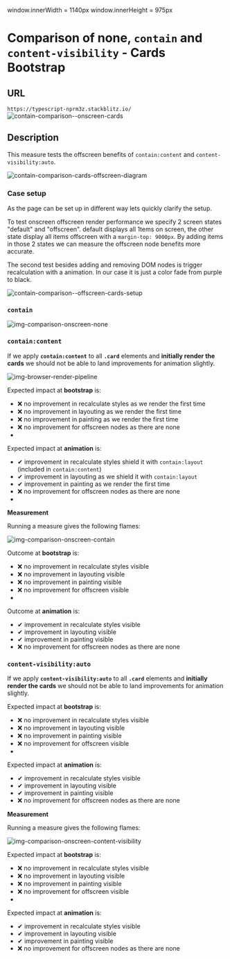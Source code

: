 window.innerWidth = 1140px
window.innerHeight = 975px
 
# Comparison of none, `contain` and `content-visibility` - Cards Bootstrap 

## URL

`https://typescript-nprm3z.stackblitz.io/`
![contain-comparison--onscreen-cards](https://user-images.githubusercontent.com/95690470/159060917-7214baae-7447-4b0a-b705-883c23ff44d2.PNG)



## Description

This measure tests the offscreen benefits of `contain:content` and `content-visibility:auto`. 

![contain-comparison-cards-offscreen-diagram](https://user-images.githubusercontent.com/95690470/159065333-5c53d26a-3222-49bc-88fa-50451f0b2984.PNG)

### Case setup

As the page can be set up in different way lets quickly clarify the setup.

To test onscreen offscreen render performance we specify 2 screen states "default" and "offscreen". default displays all 1tems on screen, the other state display all items offscreen with a `margin-top: 9000px`. By adding items in those 2 states we can measure the offscreen node benefits more accurate.

The second test besides adding and removing DOM nodes is trigger recalculation with a animation. In our case it is just a color fade from purple to black.

![contain-comparison--offscreen-cards-setup](https://user-images.githubusercontent.com/95690470/159068427-e5ea1364-407d-4bd7-a174-1a793af6d3a6.PNG)


### `contain`

![img-comparison-onscreen-none](https://user-images.githubusercontent.com/95690470/159072468-37d060fc-d632-4f7d-8548-cf960f93c228.PNG)

### `contain:content`

If we apply **`contain:content`** to all **`.card`** elements and **initially render the cards** we should not be able to land improvements for animation slightly.

![img-browser-render-pipeline](https://user-images.githubusercontent.com/95690470/159059677-06c6f6ee-0678-417b-b1cb-8c3a4053ff62.PNG)

Expected impact at **bootstrap** is:
- ❌ no improvement in recalculate styles as we render the first time
- ❌ no improvement in layouting as we render the first time
- ❌ no improvement in painting as we render the first time
- ❌ no improvement for offscreen nodes as there are none
- 
Expected impact at **animation** is:
- ✔  improvement in recalculate styles shield it with `contain:layout` (included in `contain:content`)
- ✔  improvement in layouting as we shield it with `contain:layout`
- ✔  improvement in painting as we render the first time
- ❌ no improvement for offscreen nodes as there are none
- 
**Measurement**

Running a measure gives the following flames:

![img-comparison-onscreen-contain](https://user-images.githubusercontent.com/95690470/159072540-d55cccf4-668e-4680-82dd-01e07b9b264b.PNG)

Outcome at **bootstrap** is:
- ❌ no improvement in recalculate styles visible
- ❌ no improvement in layouting visible
- ❌ no improvement in painting visible
- ❌ no improvement for offscreen visible
- 
Outcome at **animation** is:
- ✔  improvement in recalculate styles visible
- ✔  improvement in layouting visible
- ✔  improvement in painting visible
- ❌ no improvement for offscreen nodes as there are none

### `content-visibility:auto`

If we apply **`content-visibility:auto`** to all **`.card`** elements and **initially render the cards** we should not be able to land improvements for animation slightly.

Expected impact at **bootstrap** is:
- ❌ no improvement in recalculate styles visible
- ❌ no improvement in layouting visible
- ❌ no improvement in painting visible
- ❌ no improvement for offscreen visible
- 
Expected impact at **animation** is:
- ✔  improvement in recalculate styles visible
- ✔  improvement in layouting visible
- ✔  improvement in painting visible
- ❌ no improvement for offscreen nodes as there are none

**Measurement**

Running a measure gives the following flames:

![img-comparison-onscreen-content-visibility](https://user-images.githubusercontent.com/95690470/159073015-01e46a35-4ce4-48d4-9f08-09459784c411.PNG)

Expected impact at **bootstrap** is:
- ❌ no improvement in recalculate styles visible
- ❌ no improvement in layouting visible
- ❌ no improvement in painting visible
- ❌ no improvement for offscreen visible
- 
Expected impact at **animation** is:
- ✔  improvement in recalculate styles visible
- ✔  improvement in layouting visible
- ✔  improvement in painting visible
- ❌ no improvement for offscreen nodes as there are none

